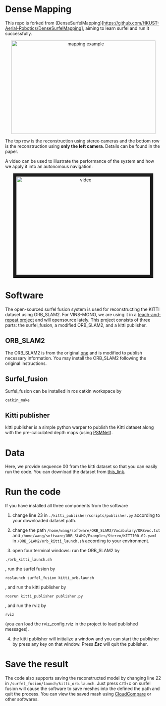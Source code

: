 # Dense Mapping

This repo is forked from (DenseSurfelMapping)[https://github.com/HKUST-Aerial-Robotics/DenseSurfelMapping], aiming to learn surfel and run it successfully.  

<p align="center">
<img src="fig/example2.png" alt="mapping example" width = "465" height = "300">
</p>

The top row is the reconstruction using stereo cameras and the bottom row is the reconstruction using **only the left camera**. Details can be found in the paper.

A video can be used to illustrate the performance of the system and how we apply it into an autonomous navigation:
<p align="center">
<a href="https://youtu.be/2gZNpFE_yI4" target="_blank"><img src="fig/cover.jpg" 
alt="video" width="432" height="316" border="10" /></a>
</p>

# Software

The open-sourced surfel fusion system is used for reconstructing the KITTI dataset using ORB_SLAM2. For VINS-MONO, we are using it in a [teach-and-repeat project](https://www.youtube.com/watch?v=ehoJi4K_QKE) and will opensource lately. This project consists of three parts: the surfel_fusion, a modified ORB_SLAM2, and a kitti publisher.

## ORB_SLAM2
The ORB_SLAM2 is from the original [one](https://github.com/raulmur/ORB_SLAM2) and is modified to publish necessary information. You may install the ORB_SLAM2 following the original instructions.

## Surfel_fusion
Surfel_fusion can be installed in ros catkin workspace by 
```
catkin_make
```

## Kitti publisher
kitti publisher is a simple python warper to publish the Kitti dataset along with the pre-calculated depth maps (using [PSMNet](https://github.com/JiaRenChang/PSMNet)).

# Data

Here, we provide sequence 00 from the kitti dataset so that you can easily run the code. You can download the dataset from [this_link](https://www.dropbox.com/s/qpn40yt8bjvkapd/kitti_sequence_00.tar.gz?dl=0).

# Run the code
If you have installed all three components from the software

1. change line 23 in ```./kitti_publisher/scripts/publisher.py``` according to your downloaded dataset path.

2. change the path ```/home/wang/software/ORB_SLAM2/Vocabulary/ORBvoc.txt``` and ```/home/wang/software/ORB_SLAM2/Examples/Stereo/KITTI00-02.yaml``` in ```/ORB_SLAM2/orb_kitti_launch.sh``` according to your environment.

3. open four terminal windows: run the ORB_SLAM2 by

```
./orb_kitti_launch.sh 
```

, run the surfel fusion by

```
roslaunch surfel_fusion kitti_orb.launch
```

, and run the kitti publisher by

```
rosrun kitti_publisher publisher.py
```

, and run the rviz by

```
rviz
```
(you can load the rviz_config.rviz in the project to load published messages).

4. the kitti publisher will initialize a window and you can start the publisher by press any key on that window. Press ***Esc*** will quit the publisher.

# Save the result
The code also supports saving the reconstructed model by changing line 22 in ```/surfel_fusion/launch/kitti_orb.launch```. Just press crtl+c on surfel fusion will cause the software to save meshes into the defined the path and quit the process. You can view the saved mash using [CloudCompare](https://www.danielgm.net/cc/) or other softwares.
